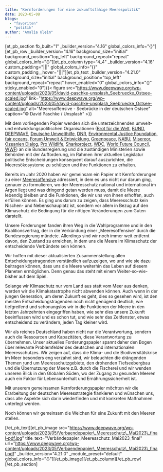 ```yaml
---
title: "Kernforderungen für eine zukunftsfähige Meerespolitik"
date: 2023-05-08
blogs: 
  - "favoriten"
  - "politik"
author: "Amalia Klein"
---
```


\[et\_pb\_section fb\_built="1" \_builder\_version="4.16" global\_colors\_info="{}"\]\[et\_pb\_row \_builder\_version="4.16" background\_size="initial" background\_position="top\_left" background\_repeat="repeat" global\_colors\_info="{}"\]\[et\_pb\_column type="4\_4" \_builder\_version="4.16" custom\_padding="|||" global\_colors\_info="{}" custom\_padding\_\_hover="|||"\]\[et\_pb\_text \_builder\_version="4.21.0" background\_size="initial" background\_position="top\_left" background\_repeat="repeat" hover\_enabled="0" global\_colors\_info="{}" sticky\_enabled="0"\]{{< figure src="https://www.deepwave.org/wp-content/uploads/2023/05/david-paschke-unsplash_Seebruecke_Ostsee-scaled.jpg" link="https://www.deepwave.org/wp-content/uploads/2023/05/david-paschke-unsplash_Seebruecke_Ostsee-scaled.jpg" alt="Meeresoffensive - Seebrücke in der deutschen Ostsee" caption="© David Paschke / Unsplash" >}}

Mit dem vorliegenden Papier wenden sich die unterzeichnenden umwelt- und entwicklungspolitischen Organisationen ([Brot für die Welt](https://www.brot-fuer-die-welt.de/), [BUND](https://www.bund.net/), [DEEPWAVE](http://deepwave.org), [Deutsche Umwelthilfe](https://www.duh.de/home/), [DNR](https://www.dnr.de/), [Environmental Justice Foundation](https://ejfoundation.org/), [fair oceans](https://fair-oceans.info/), [Forum Umwelt & Entwicklung](https://www.forumue.de/), [Greenpeace](https://www.greenpeace.de/), [NABU](https://www.nabu.de/), [Misereor](https://www.misereor.de/), [Ozeanien Dialog](http://www.ozeanien-dialog.de), [Pro Wildlife](https://www.prowildlife.de/), [Sharkproject](https://germany.sharkproject.org/), [WDC](https://de.whales.org/), [World Future Council](https://www.worldfuturecouncil.org/de/), [WWF](https://www.wwf.de/)) an die Bundesregierung und die zuständigen Ministerien sowie Behörden mit der Aufforderung, im Rahmen ihrer aktuellen Legislatur politische Entscheidungen konsequent darauf auszurichten, die Meeresökosysteme zu schützen und ihre Funktionen zu erhalten.

Bereits im Jahr 2020 haben wir gemeinsam ein Papier mit Kernforderungen zu einer [Meeresoffensive](https://www.deepwave.org/die-ozeane/meerespolitik/) adressiert, in dem es uns nicht nur darum ging, genauer zu formulieren, wo der Meeresschutz national und international im Argen liegt und was dringend getan werden muss, damit die Meere lebendig bleiben und die Funktionen, die wir uns von ihnen erhoffen, auch erfüllen können. Es ging uns darum zu zeigen, dass Meeresschutz kein Nischen- und Nebenschauplatz ist, sondern vor allem in Bezug auf den Klimaschutz die Bedingung für die nötigen Veränderungen zum Guten darstellt.

Unsere Forderungen fanden ihren Weg in die Wahlprogramme und in den Koalitionsvertrag, der in die Verkündung einer „Meeresoffensive“ durch die Bundesregierung mündete. Allerdings sind wir noch immer weit entfernt davon, den Zustand zu erreichen, in dem uns die Meere im Klimaschutz der entscheidende Verbündete sein können.

Wir hoffen mit dieser aktualisierten Zusammenstellung allen Entscheidungstragenden verständlich aufzuzeigen, wo und wie sie dazu beitragen können, dass uns die Meere weiterhin das Leben auf diesem Planeten ermöglichen. Denn genau das steht mit einem Weiter-so-wie-bisher auf dem Spiel.

Solange wir Klimaschutz nur vom Land aus statt vom Meer aus denken, werden wir die Klimakatastrophe nicht abwenden können. Auch wenn in der jungen Generation, um deren Zukunft es geht, dies so gesehen wird, ist den meisten Entscheidungstragenden noch nicht genügend deutlich, wie tiefgreifend und schonungslos wir in die Funktionen der Meere in den letzten Jahrzehnten eingegriffen haben, wie sehr dies unsere Zukunft beeinflussen wird und es schon tut, und wie sehr das Zeitfenster, etwas entscheidend zu verändern, jeden Tag kleiner wird.

Wir als reiches Deutschland haben nicht nur die Verantwortung, sondern auch die Ressourcen und Kapazitäten, diese Verantwortung zu übernehmen. Unser aktuelles Forderungspapier spannt daher den Bogen über relevante Problemfelder des deutschen und internationalen Meeresschutzes. Wir zeigen auf, dass die Klima- und die Biodiversitätskrise im Meer besonders eng verzahnt sind, wir beleuchten die drängenden Themen rund um Meeresschutzgebiete, den drohenden Tiefseebergbau und die Übernutzung der Meere z.B. durch die Fischerei und wir wenden unseren Blick in den Globalen Süden, wo der Zugang zu gesunden Meeren auch ein Faktor für Lebensunterhalt und Ernährungssicherheit ist.

Mit unserem gemeinsamen Kernforderungspapier möchten wir die Erarbeitung der deutschen Meeresstrategie flankieren und wünschen uns, dass alle Aspekte sich darin wiederfinden und mit konkreten Maßnahmen unterlegt werden.

Noch können wir gemeinsam die Weichen für eine Zukunft mit den Meeren stellen.

\[/et\_pb\_text\]\[et\_pb\_image src="https://www.deepwave.org/wp-content/uploads/2023/05/Verbaendepapier\_Meeresschutz\_Mai2023\_final-pdf.jpg" title\_text="Verbändepapier\_Meeresschutz\_Mai2023\_final" url="https://www.deepwave.org/wp-content/uploads/2023/05/Verbaendepapier\_Meeresschutz\_Mai2023\_final.pdf" \_builder\_version="4.21.0" \_module\_preset="default" global\_colors\_info="{}"\]\[/et\_pb\_image\]\[/et\_pb\_column\]\[/et\_pb\_row\]\[/et\_pb\_section\]
